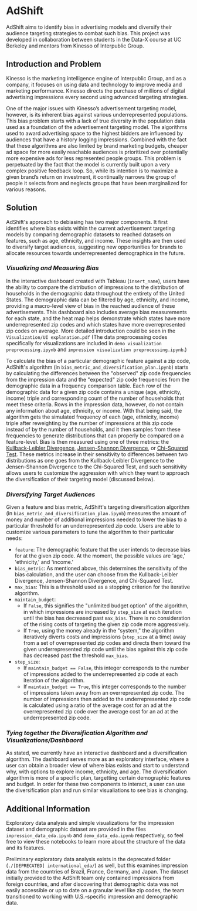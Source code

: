# AdShift
AdShift aims to identify bias in advertising models and diversify their audience targeting strategies to combat such bias. This project was developed in collaboration between students in the Data-X course at UC Berkeley and mentors from Kinesso of Interpublic Group.

## Introduction and Problem
Kinesso is the marketing intelligence engine of Interpublic Group, and as a company, it focuses on using data and technology to improve media and marketing performance. Kinesso directs the purchase of millions of digital advertising impressions every second using advanced targeting strategies. 

One of the major issues with Kinesso’s advertisement targeting model, however, is its inherent bias against various underrepresented populations. This bias problem starts with a lack of true diversity in the population data used as a foundation of the advertisement targeting model. The algorithms used to award advertising space to the highest bidders are influenced by audiences that have a history logging impressions. Combined with the fact that these algorithms are also limited by brand marketing budgets, cheaper ad space for more easily reachable audiences is prioritized over potentially more expensive ads for less represented people groups. This problem is perpetuated by the fact that the model is currently built upon a very complex positive feedback loop. So, while its intention is to maximize a given brand’s return on investment, it continually narrows the group of people it selects from and neglects groups that have been marginalized for various reasons. 

## Solution
AdShift's approach to debiasing has two major components. It first identifies where bias exists within the current advertisement targeting models by comparing demographic datasets to reached datasets on features, such as age, ethnicity, and income. These insights are then used to diversify target audiences, suggesting new opportunities for brands to allocate resources towards underrepresented demographics in the future.

### *Visualizing and Measuring Bias*
In the interactive dashboard created with Tableau (`insert_name`), users have the ability to compare the distribution of impressions to the distribution of households in the demographic data throughout the entirety of the United States. The demographic data can be filtered by age, ethnicity, and income, providing a macro-level view of bias in the reached audience of these advertisements. This dashboard also includes average bias measurements for each state, and the heat map helps demonstrate which states have more underrepresented zip codes and which states have more overrepresented zip codes on average. More detailed introduction could be seen in the `Visualization/UI explanation.pdf` (The data preprocessing codes specifically for visualizations are included in `demo visualization preprocessing.ipynb` and `impression visualization preprocessing.ipynb`.)

To calculate the bias of a particular demographic feature against a zip code, AdShift's algorithm (in `bias_metric_and_diversification_plan.ipynb`) starts by calculating the differences between the "observed" zip code frequencies from the impression data and the "expected" zip code frequencies from the demographic data in a frequency comparison table. Each row of the demographic data for a given zip code contains a unique (age, ethnicity, income) triple and corresponding count of the number of households that meet these criteria. Rows in the impression data, however, do not contain any information about age, ethnicity, or income. With that being said, the algorithm gets the simulated frequency of each (age, ethnicity, income) triple after reweighting by the number of impressions at this zip code instead of by the number of households, and it then samples from these frequencies to generate distributions that can properly be compared on a feature-level. Bias is then measured using one of three metrics: the [Kullback-Leibler Divergence](https://en.wikipedia.org/wiki/Kullback%E2%80%93Leibler_divergence), [Jensen-Shannon Divergence](https://en.wikipedia.org/wiki/Jensen%E2%80%93Shannon_divergence), or [Chi-Squared Test](). These metrics increase in their sensitivity to differences between two distributions as one goes from the Kullback-Leibler Divergence to the Jensen-Shannon Divergence to the Chi-Squared Test, and such sensitivity allows users to customize the aggression with which they want to approach the diversification of their targeting model (discussed below).     

### *Diversifying Target Audiences*
Given a feature and bias metric, AdShift's targeting diversification algorithm (in `bias_metric_and_diversification_plan.ipynb`) measures the amount of money and number of additional impressions needed to lower the bias to a particular threshold for an underrepresented zip code. Users are able to customize various parameters to tune the algorithm to their particular needs:
- `feature`: The demographic feature that the user intends to decrease bias for at the given zip code. At the moment, the possible values are 'age,' 'ethnicity,' and 'income.'
- `bias_metric`: As mentioned above, this determines the sensitivity of the bias calculation, and the user can choose from the Kullback-Leibler Divergence, Jensen-Shannon Divergence, and Chi-Squared Test.
- `max_bias`: This is a threshold used as a stopping criterion for the iterative algorithm.
- `maintain_budget`: 
    - If `False`, this signifies the "unlimited budget option" of the algorithm, in which impressions are increased by `step_size` at each iteration until the bias has decreased past `max_bias`. There is no consideration of the rising costs of targeting the given zip code more aggressively.
    - If `True`, using the money already in the "system," the algorithm iteratively diverts costs and impressions (`step_size` at a time) away from a set of overrepresented zip codes and directs them toward the given underrepresented zip code until the bias against this zip code has decreased past the threshold `max_bias`.
- `step_size`: 
    - If `maintain_budget == False`, this integer corresponds to the number of impressions added to the underrepresented zip code at each iteration of the algorithm.
    - If `maintain_budget == True`, this integer corresponds to the number of impressions taken away from an overrepresented zip code. The number of impressions then added to the underrepresented zip code is calculated using a ratio of the average cost for an ad at the overrepresented zip code over the average cost for an ad at the underrepresented zip code.

### *Tying together the Diversification Algorithm and Visualizations/Dashbaord*
As stated, we currently have an interactive dashboard and a diversification algorithm.  The dashboard serves more as an exploratory interface, where a user can obtain a broader view of where bias exists and start to understand why, with options to explore income, ethnicity, and age.  The diversification algorithm is more of a specific plan, targetting  certain demographic features and budget.  In order for these two components to interact, a user can use the diversification plan and run similar visualiations to see bias is changing.

## Additional Information
Exploratory data analysis and simple visualizations for the impression dataset and demographic dataset are provided in the files `impression_data_eda.ipynb` and `demo_data_eda.ipynb` respectively, so feel free to view these notebooks to learn more about the structure of the data and its features.

Preliminary exploratory data analysis exists in the deprecated folder (`./[DEPRECATED] international_eda/`) as well, but this examines impression data from the countries of Brazil, France, Germany, and Japan. The dataset initially provided to the AdShift team only contained impressions from foreign countries, and after discovering that demographic data was not easily accessible or up to date on a granular level like zip codes, the team transitioned to working with U.S.-specific impression and demographic data.
